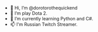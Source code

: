 - 👋 Hi, I’m @dorotorothequickend
- 👀 I’m play Dota 2.
- 🌱 I’m currently learning Python and C#.
- 📫 I'm  Russian Twitch Streamer.

<!---
dorotorothequickend/dorotorothequickend is a ✨ special ✨ repository because its `README.md` (this file) appears on your GitHub profile.
You can click the Preview link to take a look at your changes.
--->

